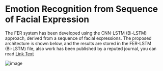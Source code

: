 # Emotion Recognition from Sequence of Facial Expression
The FER system has been developed using the CNN-LSTM (Bi-LSTM) approach, derived from a sequence of facial expressions. The proposed architecture is shown below, and the results are stored in the FER-LSTM (Bi-LSTM) file, also work has been published by a reputed journal, you can read [Link Text](https://github.com/Mohana-AI/FER-Deep-Learning-PhD/blob/main/CNN-LSTM.pdf)

![image](https://github.com/Mohana-AI/FER-Deep-Learning-PhD/blob/main/Images/CNN-LSTM(Bi-LSTM).png)


